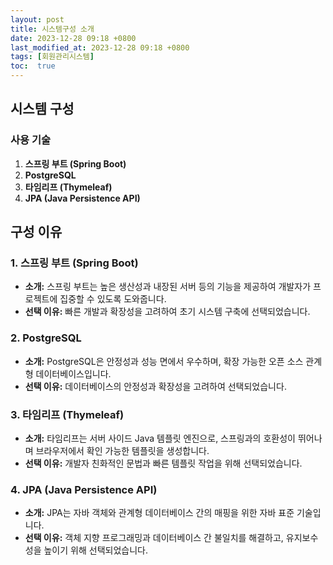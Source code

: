 ```yaml
---
layout: post
title: 시스템구성 소개
date: 2023-12-28 09:18 +0800
last_modified_at: 2023-12-28 09:18 +0800
tags: [회원관리시스템]
toc:  true
---
```


## 시스템 구성

### 사용 기술
1. **스프링 부트 (Spring Boot)**
2. **PostgreSQL**
3. **타임리프 (Thymeleaf)**
4. **JPA (Java Persistence API)**

## 구성 이유

### 1. 스프링 부트 (Spring Boot)
- **소개:** 스프링 부트는 높은 생산성과 내장된 서버 등의 기능을 제공하여 개발자가 프로젝트에 집중할 수 있도록 도와줍니다.
- **선택 이유:** 빠른 개발과 확장성을 고려하여 초기 시스템 구축에 선택되었습니다.

### 2. PostgreSQL
- **소개:** PostgreSQL은 안정성과 성능 면에서 우수하며, 확장 가능한 오픈 소스 관계형 데이터베이스입니다.
- **선택 이유:** 데이터베이스의 안정성과 확장성을 고려하여 선택되었습니다.

### 3. 타임리프 (Thymeleaf)
- **소개:** 타임리프는 서버 사이드 Java 템플릿 엔진으로, 스프링과의 호환성이 뛰어나며 브라우저에서 확인 가능한 템플릿을 생성합니다.
- **선택 이유:** 개발자 친화적인 문법과 빠른 템플릿 작업을 위해 선택되었습니다.

### 4. JPA (Java Persistence API)
- **소개:** JPA는 자바 객체와 관계형 데이터베이스 간의 매핑을 위한 자바 표준 기술입니다.
- **선택 이유:** 객체 지향 프로그래밍과 데이터베이스 간 불일치를 해결하고, 유지보수성을 높이기 위해 선택되었습니다.
